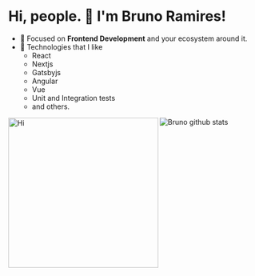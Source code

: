 # Hi, people. 👋 I'm Bruno Ramires!

- :pushpin: Focused on **Frontend Development** and your ecosystem around it.
- 🌱 Technologies that I like
  - React
  - Nextjs
  - Gatsbyjs
  - Angular
  - Vue
  - Unit and Integration tests
  - and others.
  
<img align="left" src="https://media3.giphy.com/media/3o6ZsXTQUVOT84Zrz2/giphy.gif?cid=ecf05e471eecbe8c5bcb9e13f9d95b057329bb3e7c9d46f5&rid=giphy.gif" alt="Hi" width="300"/>

![Bruno github stats](https://github-readme-stats.vercel.app/api?username=brunormferreira&show_icons=true&theme=cobalt)
